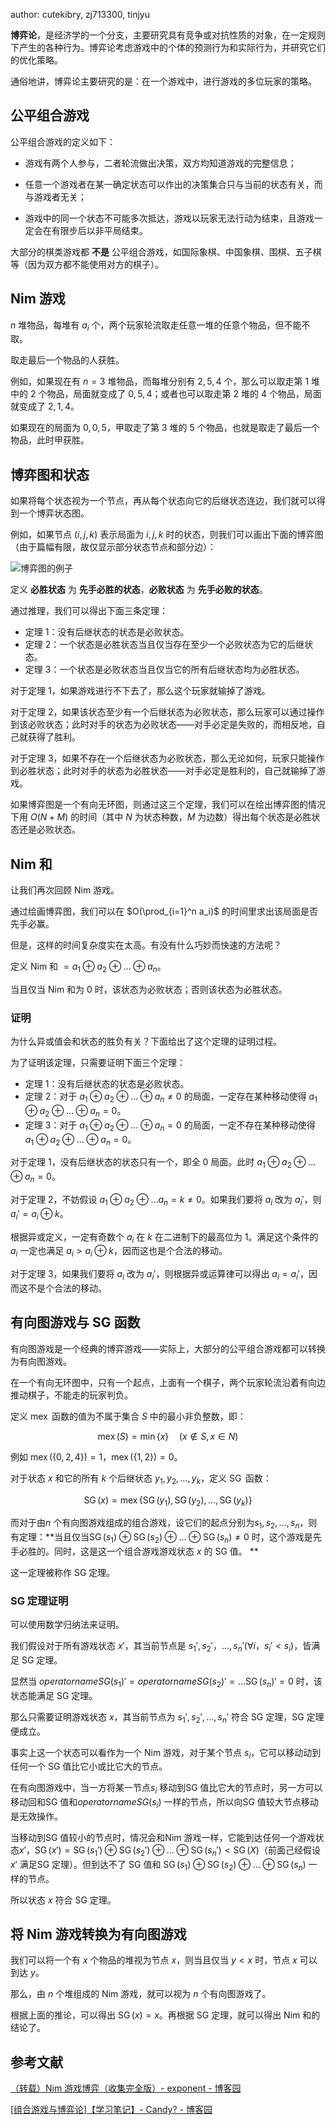 author: cutekibry, zj713300, tinjyu

**博弈论**，是经济学的一个分支，主要研究具有竞争或对抗性质的对象，在一定规则下产生的各种行为。博弈论考虑游戏中的个体的预测行为和实际行为，并研究它们的优化策略。

通俗地讲，博弈论主要研究的是：在一个游戏中，进行游戏的多位玩家的策略。

## 公平组合游戏

公平组合游戏的定义如下：

- 游戏有两个人参与，二者轮流做出决策，双方均知道游戏的完整信息；

- 任意一个游戏者在某一确定状态可以作出的决策集合只与当前的状态有关，而与游戏者无关；

- 游戏中的同一个状态不可能多次抵达，游戏以玩家无法行动为结束，且游戏一定会在有限步后以非平局结束。

大部分的棋类游戏都 **不是** 公平组合游戏，如国际象棋、中国象棋、围棋、五子棋等（因为双方都不能使用对方的棋子）。

## Nim 游戏

$n$ 堆物品，每堆有 $a_i$ 个，两个玩家轮流取走任意一堆的任意个物品，但不能不取。

取走最后一个物品的人获胜。

例如，如果现在有 $n=3$ 堆物品，而每堆分别有 $2, 5, 4$ 个，那么可以取走第 $1$ 堆中的 $2$ 个物品，局面就变成了 $0, 5, 4$；或者也可以取走第 $2$ 堆的 $4$ 个物品，局面就变成了 $2, 1, 4$。

如果现在的局面为 $0, 0, 5$，甲取走了第 $3$ 堆的 $5$ 个物品，也就是取走了最后一个物品，此时甲获胜。

## 博弈图和状态

如果将每个状态视为一个节点，再从每个状态向它的后继状态连边，我们就可以得到一个博弈状态图。

例如，如果节点 $(i, j, k)$ 表示局面为 $i, j, k$ 时的状态，则我们可以画出下面的博弈图（由于篇幅有限，故仅显示部分状态节点和部分边）：

![博弈图的例子](./images/game1.png)

定义 **必胜状态** 为 **先手必胜的状态**，**必败状态** 为 **先手必败的状态**。

通过推理，我们可以得出下面三条定理：

- 定理 1：没有后继状态的状态是必败状态。
- 定理 2：一个状态是必胜状态当且仅当存在至少一个必败状态为它的后继状态。
- 定理 3：一个状态是必败状态当且仅当它的所有后继状态均为必胜状态。

对于定理 1，如果游戏进行不下去了，那么这个玩家就输掉了游戏。

对于定理 2，如果该状态至少有一个后继状态为必败状态，那么玩家可以通过操作到该必败状态；此时对手的状态为必败状态——对手必定是失败的，而相反地，自己就获得了胜利。

对于定理 3，如果不存在一个后继状态为必败状态，那么无论如何，玩家只能操作到必胜状态；此时对手的状态为必胜状态——对手必定是胜利的，自己就输掉了游戏。

如果博弈图是一个有向无环图，则通过这三个定理，我们可以在绘出博弈图的情况下用 $O(N+M)$ 的时间（其中 $N$ 为状态种数，$M$ 为边数）得出每个状态是必胜状态还是必败状态。

## Nim 和

让我们再次回顾 Nim 游戏。

通过绘画博弈图，我们可以在 $O(\prod_{i=1}^n a_i)$ 的时间里求出该局面是否先手必赢。

但是，这样的时间复杂度实在太高。有没有什么巧妙而快速的方法呢？

定义 Nim 和 $=a_1 \oplus a_2 \oplus \ldots \oplus a_n$。

当且仅当 Nim 和为 $0$ 时，该状态为必败状态；否则该状态为必胜状态。

### 证明

为什么异或值会和状态的胜负有关？下面给出了这个定理的证明过程。

为了证明该定理，只需要证明下面三个定理：

- 定理 1：没有后继状态的状态是必败状态。
- 定理 2：对于 $a_1 \oplus a_2 \oplus \ldots \oplus a_n \neq 0$ 的局面，一定存在某种移动使得 $a_1 \oplus a_2 \oplus \ldots \oplus a_n = 0$。
- 定理 3：对于 $a_1 \oplus a_2 \oplus \ldots \oplus a_n = 0$ 的局面，一定不存在某种移动使得 $a_1 \oplus a_2 \oplus \ldots \oplus a_n = 0$。

对于定理 1，没有后继状态的状态只有一个，即全 $0$ 局面。此时 $a_1 \oplus a_2 \oplus \ldots \oplus a_n = 0$。

对于定理 2，不妨假设 $a_1 \oplus a_2 \oplus \ldots a_n = k \neq 0$。如果我们要将 $a_i$ 改为 $a_i'$，则 $a_i'=a_i \oplus k$。

根据异或定义，一定有奇数个 $a_i$ 在 $k$ 在二进制下的最高位为 $1$。满足这个条件的 $a_i$ 一定也满足 $a_i > a_i \oplus k$，因而这也是个合法的移动。

对于定理 3，如果我们要将 $a_i$ 改为 $a_i'$，则根据异或运算律可以得出 $a_i=a_i'$，因而这不是个合法的移动。

## 有向图游戏与 SG 函数

有向图游戏是一个经典的博弈游戏——实际上，大部分的公平组合游戏都可以转换为有向图游戏。

在一个有向无环图中，只有一个起点，上面有一个棋子，两个玩家轮流沿着有向边推动棋子，不能走的玩家判负。

定义 $\operatorname{mex}$ 函数的值为不属于集合 $S$ 中的最小非负整数，即：

$$
\operatorname{mex}(S)=\min\{x\} \quad (x \notin S, x \in N)
$$

例如 $\operatorname{mex}(\{0, 2, 4\})=1$，$\operatorname{mex}(\{1, 2\})=0$。

对于状态 $x$ 和它的所有 $k$ 个后继状态 $y_1, y_2, \ldots, y_k$，定义 $\operatorname{SG}$ 函数：

$$
\operatorname{SG}(x)=\operatorname{mex}\{\operatorname{SG}(y_1), \operatorname{SG}(y_2), \ldots, \operatorname{SG}(y_k)\}
$$

而对于由$n$ 个有向图游戏组成的组合游戏，设它们的起点分别为$s_1, s_2, \ldots, s_n$，则有定理：**当且仅当$\operatorname{SG}( s_1) \oplus \operatorname{SG}(s_2) \oplus \ldots \oplus \operatorname{SG}(s_n) \neq 0$ 时，这个游戏是先手必胜的。同时，这是这一个组合游戏游戏状态 $x$ 的 SG 值。 **

这一定理被称作 SG 定理。

### SG 定理证明

可以使用数学归纳法来证明。

我们假设对于所有游戏状态 $x'$，其当前节点是 $s_1', s_2'， \ldots, s_n' ( \forall i，s_i' < s_i)$，皆满足 SG 定理。

显然当 $operatorname{SG}(s_1)'=operatorname{SG}(s_2)'=\ldots \operatorname{SG}(s_n)'=0$ 时，该状态能满足 SG 定理。

那么只需要证明游戏状态 $x$，其当前节点为 $s_1', s_2', \ldots, s_n'$ 符合 SG 定理，SG 定理便成立。

事实上这一个状态可以看作为一个 Nim 游戏，对于某个节点 $s_i$，它可以移动动到任何一个 SG 值比它小或比它大的节点。

在有向图游戏中，当一方将某一节点$s_i$ 移动到SG 值比它大的节点时，另一方可以移动回和SG 值和$operatorname{SG}(s_i)$ 一样的节点，所以向SG 值较大节点移动是无效操作。

当移动到SG 值较小的节点时，情况会和Nim 游戏一样，它能到达任何一个游戏状态$x'$，$\operatorname{SG}(x')= \operatorname{SG}(s_1') \oplus \operatorname{SG}(s_2') \oplus \ldots \oplus \operatorname{SG}(s_n') < \operatorname{SG}(X)$（前面己经假设$x'$ 满足SG 定理）。但到达不了 SG 值和 $\operatorname{SG}(s_1) \oplus \operatorname{SG}(s_2) \oplus \ldots \oplus \operatorname{SG}(s_n)$ 一样的节点。

所以状态 $x$ 符合 SG 定理。

## 将 Nim 游戏转换为有向图游戏

我们可以将一个有 $x$ 个物品的堆视为节点 $x$，则当且仅当 $y<x$ 时，节点 $x$ 可以到达 $y$。

那么，由 $n$ 个堆组成的 Nim 游戏，就可以视为 $n$ 个有向图游戏了。

根据上面的推论，可以得出 $\operatorname{SG}(x)=x$。再根据 SG 定理，就可以得出 Nim 和的结论了。

## 参考文献

[（转载）Nim 游戏博弈（收集完全版）- exponent - 博客园](http://www.cnblogs.com/exponent/articles/2141477.html)

[\[组合游戏与博弈论\]【学习笔记】- Candy? - 博客园](https://www.cnblogs.com/candy99/p/6548836.html)
